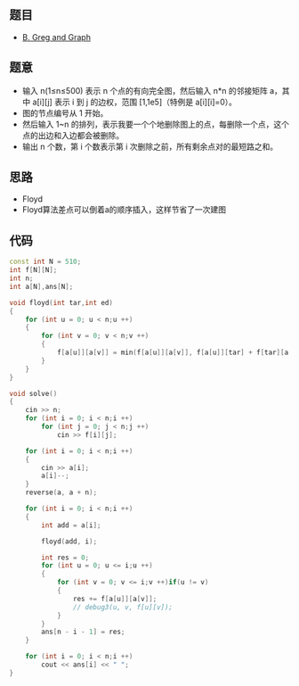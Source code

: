 ## 题目
- [B. Greg and Graph](https://codeforces.com/contest/295/problem/B)
## 题意

- 输入 n(1≤n≤500) 表示 n 个点的有向完全图，然后输入 n*n 的邻接矩阵 a，其中 a[i][j] 表示 i 到 j 的边权，范围 [1,1e5]（特例是 a[i][i]=0）。
- 图的节点编号从 1 开始。
- 然后输入 1~n 的排列，表示我要一个个地删除图上的点，每删除一个点，这个点的出边和入边都会被删除。
- 输出 n 个数，第 i 个数表示第 i 次删除之前，所有剩余点对的最短路之和。

## 思路
- Floyd
- Floyd算法差点可以倒着a的顺序插入，这样节省了一次建图
## 代码
```cpp
const int N = 510;
int f[N][N];
int n;
int a[N],ans[N];

void floyd(int tar,int ed)
{
    for (int u = 0; u < n;u ++)
    {
        for (int v = 0; v < n;v ++)
        {
            f[a[u]][a[v]] = min(f[a[u]][a[v]], f[a[u]][tar] + f[tar][a[v]]);
        }
    }
}

void solve()
{
    cin >> n;
    for (int i = 0; i < n;i ++)
        for (int j = 0; j < n;j ++)
            cin >> f[i][j];

    for (int i = 0; i < n;i ++)
    {
        cin >> a[i];
        a[i]--;
    }
    reverse(a, a + n);

    for (int i = 0; i < n;i ++)
    {
        int add = a[i];

        floyd(add, i);

        int res = 0;
        for (int u = 0; u <= i;u ++)
        {
            for (int v = 0; v <= i;v ++)if(u != v)
            {
                res += f[a[u]][a[v]];
                // debug3(u, v, f[u][v]);
            }
        }
        ans[n - i - 1] = res;
    }

    for (int i = 0; i < n;i ++)
        cout << ans[i] << " ";
}
```